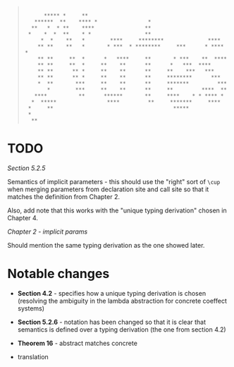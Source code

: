> ``````````````````````````````````````````````````````````````````````````````````````````````````
>
>       ***** *     **
>    ******  **    **** *                *
>   **   *  * **    ****                **
>  *    *  *  **    * *                 **
>      *  *    **   *        ****     ********              ****
>     ** **    **   *       * ***  * ********     ***      * **** *
>     ** **     **  *      *   ****     **       * ***    **  ****
>     ** **     **  *     **    **      **      *   ***  ****
>     ** **      ** *     **    **      **     **    ***   ***
>     ** **      ** *     **    **      **     ********      ***
>     *  **       ***     **    **      **     *******         ***
>        *        ***     **    **      **     **         ****  **
>    ****          **      ******       **     ****    * * **** *
>   *  *****                ****         **     *******     ****
>  *     **                                      *****
>  *
>   **
>
> ``````````````````````````````````````````````````````````````````````````````````````````````````

# TODO

*Section 5.2.5*

Semantics of implicit parameters - this should use the "right" sort of `\cup` 
when merging parameters from declaration site and call site so that it matches
the definition from Chapter 2.

Also, add note that this works with the "unique typing derivation" chosen in 
Chapter 4.

*Chapter 2 - implicit params*

Should mention the same typing derivation as the one showed later.



# Notable changes

 - **Section 4.2** - specifies how a unique typing derivation is chosen 
   (resolving the ambiguity in the lambda abstraction for concrete coeffect systems)
   
 - **Section 5.2.6** - notation has been changed so that it is clear that
   semantics is defined over a typing derivation (the one from section 4.2)
   
 - **Theorem 16** - abstract matches concrete
 
 - translation